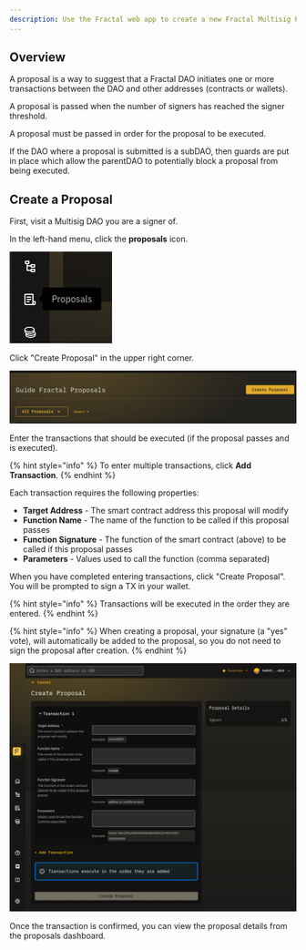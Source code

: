 ```yaml
---
description: Use the Fractal web app to create a new Fractal Multisig Proposal
---
```


## Overview
A proposal is a way to suggest that a Fractal DAO initiates one or more transactions between the DAO and other addresses (contracts or wallets). 

A proposal is passed when the number of signers has reached the signer threshold.

A proposal must be passed in order for the proposal to be executed.

If the DAO where a proposal is submitted is a subDAO, then guards are put in place which allow the parentDAO to potentially block a proposal from being executed.

## Create a Proposal

First, visit a Multisig DAO you are a signer of.

In the left-hand menu, click the **proposals** icon.

![](../.gitbook/assets/proposals-icon.png)

Click "Create Proposal" in the upper right corner.

![](../.gitbook/assets/create-proposal-icon.png)

Enter the transactions that should be executed (if the proposal passes and is executed).

{% hint style="info" %}
To enter multiple transactions, click **Add Transaction**.
{% endhint %}

Each transaction requires the following properties:
- **Target Address** - The smart contract address this proposal will modify
- **Function Name** - The name of the function to be called if this proposal passes
- **Function Signature** - The function of the smart contract (above) to be called if this proposal passes
- **Parameters** - Values used to call the function (comma separated)

When you have completed entering transactions, click "Create Proposal". You will be prompted to sign a TX in your wallet.

{% hint style="info" %}
Transactions will be executed in the order they are entered.
{% endhint %}

{% hint style="info" %}
When creating a proposal, your signature (a "yes" vote), will automatically be added to the proposal, so you do not need to sign the proposal after creation.
{% endhint %}

![](../.gitbook/assets/create-multisig-proposal.png)

Once the transaction is confirmed, you can view the proposal details from the proposals dashboard.

